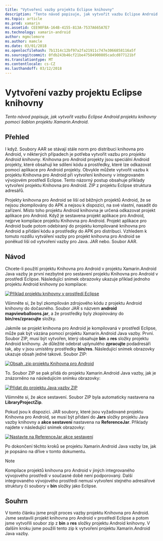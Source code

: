 ```yaml
---
title: "Vytvoření vazby projektu Eclipse knihovny"
description: "Tento návod popisuje, jak vytvořit vazbu Eclipse Android projektu knihovny pomocí šablon projektu Xamarin.Android."
ms.topic: article
ms.prod: xamarin
ms.assetid: CEE90F8A-164B-4155-813A-7537A665A7E7
ms.technology: xamarin-android
author: mgmclemore
ms.author: mamcle
ms.date: 03/01/2018
ms.openlocfilehash: 7b1314c12bf97a2fa21911c747e3066858116a5f
ms.sourcegitcommit: 0fdb243b46cf21be47584900805cadcd077121bf
ms.translationtype: MT
ms.contentlocale: cs-CZ
ms.lasthandoff: 03/12/2018
---
```

# <a name="binding-an-eclipse-library-project"></a>Vytvoření vazby projektu Eclipse knihovny

_Tento návod popisuje, jak vytvořit vazbu Eclipse Android projektu knihovny pomocí šablon projektu Xamarin.Android._


## <a name="overview"></a>Přehled

I když. Soubory AAR se stávají stále norm pro distribuci knihovna pro Android, v některých případech je potřeba vytvořit vazbu pro *projektu Android knihovny*. Knihovna pro Android projekty jsou speciální Android projekty, které obsahují ke sdílení kódu a prostředky, které lze odkazovat pomocí aplikace pro Android projekty. Obvykle můžete vytvořit vazbu k projektu Knihovna pro Android při vytvoření knihovny v integrovaném vývojovém prostředí Eclipse.
Tento názorný postup obsahuje příklady vytvoření projektu Knihovna pro Android. ZIP z projektu Eclipse struktura adresářů.

Projekty knihovna pro Android se liší od běžných projektů Android, že se nejsou zkompilovány do APK a nejsou k dispozici, na své vlastní, nasadit do zařízení. Místo toho projektu Android knihovna je určená odkazovat projekt aplikace pro Android. Když je sestavena projekt aplikace pro Android, nejprve kompilace projektu Knihovna pro Android. Projekt aplikace pro Android bude potom odebíraný do projektu kompilované knihovna pro Android a přidání kódu a prostředky do APK pro distribuci. Vzhledem k tomuto rozdílu vytváření vazby pro projekt knihovna pro Android se poněkud liší od vytvoření vazby pro Java. JAR nebo. Soubor AAR.



## <a name="walkthrough"></a>Návod

Chcete-li použití projektu Knihovna pro Android v projektu Xamarin.Android Java vazby je první nezbytné pro sestavení projektu Knihovna pro Android v prostředí Eclipse. Následující snímek obrazovky ukazuje příklad jednoho projektu Android knihovny po kompilace: 

[![Příklad projektu knihovny v prostředí Eclipse](binding-a-library-project-images/build-lib-in-eclipse.png)](binding-a-library-project-images/build-lib-in-eclipse.png#lightbox)

Všimněte si, že byl zkompilován zdrojového kódu z projektu Android knihovny do dočasného. Soubor JAR s názvem **android mapviewballoons.jar**, a že prostředky byly zkopírovány do **bin/res/zpracujte** složky. 

Jakmile se projekt knihovna pro Android je kompilovaná v prostředí Eclipse, může pak být vázána pomocí projektu Xamarin.Android Java vazby. První. Soubor ZIP, musí být vytvořen, který obsahuje **bin** a **res** složky projektu Android knihovny. Je důležité odebrat uplynulého **zpracujte** podadresáři tak, aby v jsou umístěny prostředky **bin/res**. Následující snímek obrazovky ukazuje obsah jedné takové. Soubor ZIP: 

[![Obsah .zip projektu Knihovna pro Android](binding-a-library-project-images/contents-of-zip-file.png)](binding-a-library-project-images/contents-of-zip-file.png#lightbox)

To. Soubor ZIP se pak přidá do projektu Xamarin.Android Java vazby, jak je znázorněno na následujícím snímku obrazovky:

[![Přidat do projektu Java vazby ZIP](binding-a-library-project-images/zip-in-binding-project.png)](binding-a-library-project-images/zip-in-binding-project.png#lightbox)

Všimněte si, že akce sestavení. Soubor ZIP byla automaticky nastavena na **LibraryProjectZip**.

Pokud jsou k dispozici. JAR soubory, které jsou vyžadované projektu Knihovna pro Android, se musí být přidaní do **Jars** složky projektu Java vazby knihovny a **akce sestavení** nastavena na **ReferenceJar**. Příklady najdete v následující snímek obrazovky: 

[![Nastavte na ReferenceJar akce sestavení](binding-a-library-project-images/set-to-referencejar.png)](binding-a-library-project-images/set-to-referencejar.png#lightbox)

Po dokončení těchto kroků se projektu Xamarin.Android Java vazby lze, jak je popsáno na dříve v tomto dokumentu.

> [!NOTE]
> Kompilace projektů knihovna pro Android v jiných integrovaného vývojového prostředí v současné době není podporovaný. Další integrovaného vývojového prostředí nemusí vytvoření stejného adresářové struktury či soubory v **bin** složky jako Eclipse. 


## <a name="summary"></a>Souhrn

V tomto článku jsme projít proces vazby projektu Knihovna pro Android. Jsme sestavili projekt knihovna pro Android v prostředí Eclipse a potom jsme vytvořili soubor zip z **bin** a **res** složky projektu Android knihovny. V dalším kroku jsme použili tento zip k vytvoření projektu Xamarin.Android Java vazby. 


